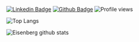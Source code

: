 
[![Linkedin Badge](https://img.shields.io/badge/-aizi-0072b1?style=flat&logo=Linkedin&logoColor=white&link=https://www.linkedin.com/in/andrespedes12/)](https://www.linkedin.com/in/aizi/)
[![Github Badge](https://img.shields.io/badge/-nightriddler-grey?style=flat&logo=github&logoColor=white&link=https://github.com/nightriddler/)](https://www.github.com/nightriddler/)
![Profile views](https://gpvc.arturio.dev/nightriddler)

![Top Langs](https://github-readme-stats.vercel.app/api/top-langs/?username=nightriddler&layout=compact&bg_color=DEG,ee7e4f,ff618d,e76be0&title_color=403939)

![Eisenberg github stats](https://github-readme-stats.vercel.app/api?username=nightriddler&bg_color=DEG,ee7e4f,ff618d,e76be0&title_color=403939)
